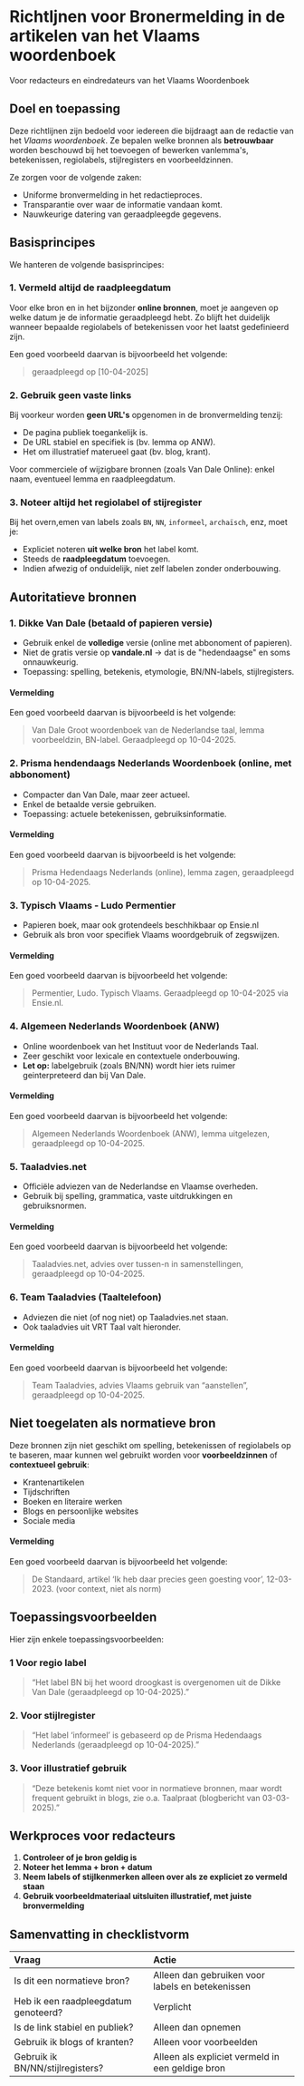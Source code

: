 # Richtljnen voor Bronermelding in de artikelen van het Vlaams woordenboek 

Voor redacteurs en eindredateurs van het Vlaams Woordenboek 

## Doel en toepassing 

Deze richtlijnen zijn bedoeld voor iedereen die bijdraagt aan de redactie van het *Vlaams woordenboek*.
Ze bepalen welke bronnen als **betrouwbaar** worden beschouwd bij het toevoegen of bewerken vanlemma's, betekenissen, regiolabels, stijlregisters en voorbeeldzinnen. 

Ze zorgen voor de volgende zaken: 

- Uniforme bronvermelding in het redactieproces. 
- Transparantie over waar de informatie vandaan komt. 
- Nauwkeurige datering van geraadpleegde gegevens. 

## Basisprincipes 

We hanteren de volgende basisprincipes:

### 1. Vermeld altijd de raadpleegdatum 

Voor elke bron en in het bijzonder **online bronnen**, moet je aangeven op welke datum je de informatie geraadpleegd hebt. 
Zo blijft het duidelijk wanneer bepaalde regiolabels of betekenissen voor het laatst gedefinieerd zijn. 

Een goed voorbeeld daarvan is bijvoorbeeld het volgende: 

> geraadpleegd op [10-04-2025]

### 2. Gebruik geen vaste links 

Bij voorkeur worden **geen URL's** opgenomen in de bronvermelding tenzij: 

- De pagina publiek toegankelijk is. 
- De URL stabiel en specifiek is (bv. lemma op ANW). 
- Het om illustratief materueel gaat (bv. blog, krant). 

Voor commerciele of wijzigbare bronnen (zoals Van Dale Online): enkel naam, eventueel lemma en raadpleegdatum. 

### 3. Noteer altijd het regiolabel of stijregister 

Bij het overn,emen van labels zoals `BN`, `NN`, `informeel`, `archaïsch`, enz, moet je: 

- Expliciet noteren **uit welke bron** het label komt. 
- Steeds de **raadpleegdatum** toevoegen. 
- Indien afwezig of onduidelijk, niet zelf labelen zonder onderbouwing. 

## Autoritatieve bronnen 

### 1. Dikke Van Dale (betaald of papieren versie)

- Gebruik enkel de **volledige** versie (online met abbonoment of papieren). 
- Niet de gratis versie op **vandale.nl** -> dat is de "hedendaagse" en soms onnauwkeurig. 
- Toepassing: spelling, betekenis, etymologie, BN/NN-labels, stijlregisters. 

#### Vermelding 

Een goed voorbeeld daarvan is bijvoorbeeld is het volgende: 

> Van Dale Groot woordenboek van de Nederlandse taal, lemma voorbeeldzin, BN-label. Geraadpleegd op 10-04-2025.

### 2. Prisma hendendaags Nederlands Woordenboek (online, met abbonoment) 

- Compacter dan Van Dale, maar zeer actueel. 
- Enkel de betaalde versie gebruiken.  
- Toepassing: actuele betekenissen, gebruiksinformatie. 

#### Vermelding 

Een goed voorbeeld daarvan is bijvoorbeeld is het volgende: 

> Prisma Hedendaags Nederlands (online), lemma zagen, geraadpleegd op 10-04-2025.

### 3. Typisch Vlaams - Ludo Permentier 

- Papieren boek, maar ook grotendeels beschhikbaar op Ensie.nl 
- Gebruik als bron voor specifiek Vlaams woordgebruik of zegswijzen. 

#### Vermelding 

Een goed voorbeeld daarvan is bijvoorbeeld het volgende: 

> Permentier, Ludo. Typisch Vlaams. Geraadpleegd op 10-04-2025 via Ensie.nl.

### 4. Algemeen Nederlands Woordenboek (ANW)

- Online woordenboek van het Instituut voor de Nederlands Taal. 
- Zeer geschikt voor lexicale en contextuele onderbouwing. 
- **Let op:** labelgebruik (zoals BN/NN) wordt hier iets ruimer geinterpreteerd dan bij Van Dale. 

#### Vermelding 

Een goed voorbeeld daarvan is bijvoorbeeld het volgende: 

> Algemeen Nederlands Woordenboek (ANW), lemma uitgelezen, geraadpleegd op 10-04-2025.

### 5. Taaladvies.net 

- Officiële adviezen van de Nederlandse en Vlaamse overheden.
- Gebruik bij spelling, grammatica, vaste uitdrukkingen en gebruiksnormen.

#### Vermelding 

Een goed voorbeeld daarvan is bijvoorbeeld het volgende: 

> Taaladvies.net, advies over tussen-n in samenstellingen, geraadpleegd op 10-04-2025.

### 6. Team Taaladvies (Taaltelefoon) 

- Adviezen die niet (of nog niet) op Taaladvies.net staan.
- Ook taaladvies uit VRT Taal valt hieronder.

#### Vermelding 

Een goed voorbeeld daarvan is bijvoorbeeld het volgende: 

> Team Taaladvies, advies Vlaams gebruik van “aanstellen”, geraadpleegd op 10-04-2025.

## Niet toegelaten als normatieve bron 

Deze bronnen zijn niet geschikt om spelling, betekenissen of regiolabels op te baseren, maar kunnen wel gebruikt worden voor **voorbeeldzinnen** of **contextueel gebruik**:

- Krantenartikelen 
- Tijdschriften 
- Boeken en literaire werken 
- Blogs en persoonlijke websites 
- Sociale media 

#### Vermelding 

Een goed voorbeeld daarvan is bijvoorbeeld het volgende:  

> De Standaard, artikel ‘Ik heb daar precies geen goesting voor’, 12-03-2023. (voor context, niet als norm)

## Toepassingsvoorbeelden 

Hier zijn enkele toepassingsvoorbeelden: 

### 1 Voor regio label 

> “Het label BN bij het woord droogkast is overgenomen uit de Dikke Van Dale (geraadpleegd op 10-04-2025).” 

### 2. Voor stijlregister 

> “Het label ‘informeel’ is gebaseerd op de Prisma Hedendaags Nederlands (geraadpleegd op 10-04-2025).”

### 3. Voor illustratief gebruik 

> “Deze betekenis komt niet voor in normatieve bronnen, maar wordt frequent gebruikt in blogs, zie o.a. Taalpraat (blogbericht van 03-03-2025).”

## Werkproces voor redacteurs 

1. **Controleer of je bron geldig is** 
2. **Noteer het lemma + bron + datum**
3. **Neem labels of stijlkenmerken alleen over als ze expliciet zo vermeld staan** 
4. **Gebruik voorbeeldmateriaal uitsluiten illustratief, met juiste bronvermelding**

## Samenvatting in checklistvorm 

| Vraag                                | Actie                                            | 
| :----------------------------------- | :----------------------------------------------- | 
| Is dit een normatieve bron?          | Alleen dan gebruiken voor labels en betekenissen | 
| Heb ik een raadpleegdatum genoteerd? | Verplicht                                        |
| Is de link stabiel en publiek?       | Alleen dan opnemen                               | 
| Gebruik ik blogs of kranten?         | Alleen voor voorbeelden                          | 
| Gebruik ik BN/NN/stijlregisters?     | Alleen als expliciet vermeld in een geldige bron | 
